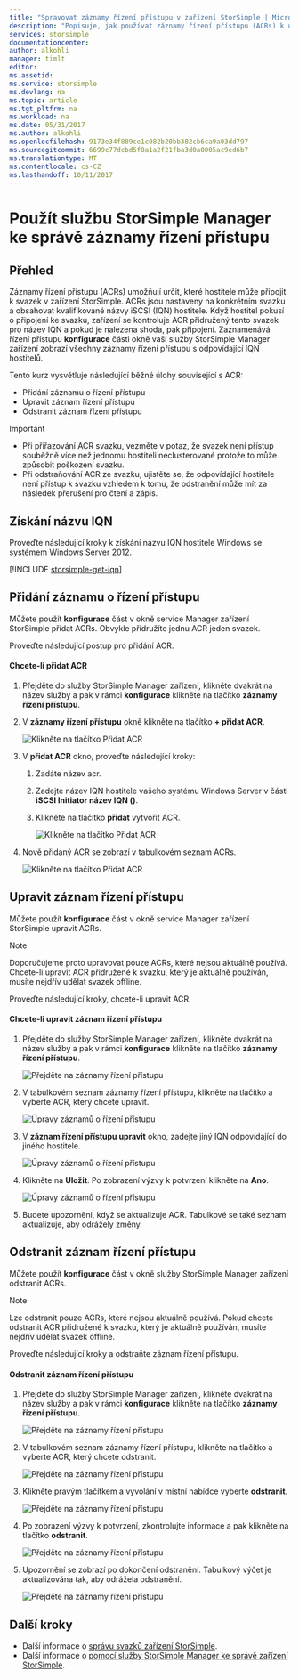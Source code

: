 ```yaml
---
title: "Spravovat záznamy řízení přístupu v zařízení StorSimple | Microsoft Docs"
description: "Popisuje, jak používat záznamy řízení přístupu (ACRs) k určení, které hostitele může připojit k svazek v zařízení StorSimple."
services: storsimple
documentationcenter: 
author: alkohli
manager: timlt
editor: 
ms.assetid: 
ms.service: storsimple
ms.devlang: na
ms.topic: article
ms.tgt_pltfrm: na
ms.workload: na
ms.date: 05/31/2017
ms.author: alkohli
ms.openlocfilehash: 9173e34f889ce1c082b20bb382cb6ca9a03dd797
ms.sourcegitcommit: 6699c77dcbd5f8a1a2f21fba3d0a0005ac9ed6b7
ms.translationtype: MT
ms.contentlocale: cs-CZ
ms.lasthandoff: 10/11/2017
---
```

# <a name="use-the-storsimple-manager-service-to-manage-access-control-records"></a>Použít službu StorSimple Manager ke správě záznamy řízení přístupu

## <a name="overview"></a>Přehled
Záznamy řízení přístupu (ACRs) umožňují určit, které hostitele může připojit k svazek v zařízení StorSimple. ACRs jsou nastaveny na konkrétním svazku a obsahovat kvalifikované názvy iSCSI (IQN) hostitele. Když hostitel pokusí o připojení ke svazku, zařízení se kontroluje ACR přidružený tento svazek pro název IQN a pokud je nalezena shoda, pak připojení. Zaznamenává řízení přístupu **konfigurace** části okně vaší služby StorSimple Manager zařízení zobrazí všechny záznamy řízení přístupu s odpovídající IQN hostitelů.

Tento kurz vysvětluje následující běžné úlohy související s ACR:

* Přidání záznamu o řízení přístupu
* Upravit záznam řízení přístupu
* Odstranit záznam řízení přístupu

> [!IMPORTANT]
> * Při přiřazování ACR svazku, vezměte v potaz, že svazek není přístup souběžně více než jednomu hostiteli neclusterované protože to může způsobit poškození svazku.
> * Při odstraňování ACR ze svazku, ujistěte se, že odpovídající hostitele není přístup k svazku vzhledem k tomu, že odstranění může mít za následek přerušení pro čtení a zápis.

## <a name="get-the-iqn"></a>Získání názvu IQN

Proveďte následující kroky k získání názvu IQN hostitele Windows se systémem Windows Server 2012.

[!INCLUDE [storsimple-get-iqn](../../includes/storsimple-get-iqn.md)]


## <a name="add-an-access-control-record"></a>Přidání záznamu o řízení přístupu
Můžete použít **konfigurace** část v okně service Manager zařízení StorSimple přidat ACRs. Obvykle přidružíte jednu ACR jeden svazek.

Proveďte následující postup pro přidání ACR.

#### <a name="to-add-an-acr"></a>Chcete-li přidat ACR

1. Přejděte do služby StorSimple Manager zařízení, klikněte dvakrát na název služby a pak v rámci **konfigurace** klikněte na tlačítko **záznamy řízení přístupu**.
2. V **záznamy řízení přístupu** okně klikněte na tlačítko **+ přidat ACR**.

    ![Klikněte na tlačítko Přidat ACR](./media/storsimple-8000-manage-acrs/createacr1.png)

3. V **přidat ACR** okno, proveďte následující kroky:

    1. Zadáte název acr.
    
    2. Zadejte název IQN hostitele vašeho systému Windows Server v části **iSCSI Initiator název IQN ()**.

    3. Klikněte na tlačítko **přidat** vytvořit ACR.

        ![Klikněte na tlačítko Přidat ACR](./media/storsimple-8000-manage-acrs/createacr2.png)

4.  Nově přidaný ACR se zobrazí v tabulkovém seznam ACRs.

    ![Klikněte na tlačítko Přidat ACR](./media/storsimple-8000-manage-acrs/createacr5.png)


## <a name="edit-an-access-control-record"></a>Upravit záznam řízení přístupu
Můžete použít **konfigurace** část v okně service Manager zařízení StorSimple upravit ACRs.

> [!NOTE]
> Doporučujeme proto upravovat pouze ACRs, které nejsou aktuálně používá. Chcete-li upravit ACR přidružené k svazku, který je aktuálně používán, musíte nejdřív udělat svazek offline.

Proveďte následující kroky, chcete-li upravit ACR.

#### <a name="to-edit-an-access-control-record"></a>Chcete-li upravit záznam řízení přístupu
1.  Přejděte do služby StorSimple Manager zařízení, klikněte dvakrát na název služby a pak v rámci **konfigurace** klikněte na tlačítko **záznamy řízení přístupu**.

    ![Přejděte na záznamy řízení přístupu](./media/storsimple-8000-manage-acrs/createacr1.png)

2. V tabulkovém seznam záznamy řízení přístupu, klikněte na tlačítko a vyberte ACR, který chcete upravit.

    ![Úpravy záznamů o řízení přístupu](./media/storsimple-8000-manage-acrs/editacr1.png)

3. V **záznam řízení přístupu upravit** okno, zadejte jiný IQN odpovídající do jiného hostitele.

    ![Úpravy záznamů o řízení přístupu](./media/storsimple-8000-manage-acrs/editacr2.png)

4. Klikněte na **Uložit**. Po zobrazení výzvy k potvrzení klikněte na **Ano**. 

    ![Úpravy záznamů o řízení přístupu](./media/storsimple-8000-manage-acrs/editacr3.png)

5. Budete upozorněni, když se aktualizuje ACR. Tabulkové se také seznam aktualizuje, aby odrážely změny.

   
## <a name="delete-an-access-control-record"></a>Odstranit záznam řízení přístupu
Můžete použít **konfigurace** část v okně služby StorSimple Manager zařízení odstranit ACRs.

> [!NOTE]
> Lze odstranit pouze ACRs, které nejsou aktuálně používá. Pokud chcete odstranit ACR přidružené k svazku, který je aktuálně používán, musíte nejdřív udělat svazek offline.

Proveďte následující kroky a odstraňte záznam řízení přístupu.

#### <a name="to-delete-an-access-control-record"></a>Odstranit záznam řízení přístupu
1.  Přejděte do služby StorSimple Manager zařízení, klikněte dvakrát na název služby a pak v rámci **konfigurace** klikněte na tlačítko **záznamy řízení přístupu**.

    ![Přejděte na záznamy řízení přístupu](./media/storsimple-8000-manage-acrs/createacr1.png)

2. V tabulkovém seznam záznamy řízení přístupu, klikněte na tlačítko a vyberte ACR, který chcete odstranit.

    ![Přejděte na záznamy řízení přístupu](./media/storsimple-8000-manage-acrs/deleteacr1.png)

3. Klikněte pravým tlačítkem a vyvolání v místní nabídce vyberte **odstranit**.

    ![Přejděte na záznamy řízení přístupu](./media/storsimple-8000-manage-acrs/deleteacr2.png)

4. Po zobrazení výzvy k potvrzení, zkontrolujte informace a pak klikněte na tlačítko **odstranit**.

    ![Přejděte na záznamy řízení přístupu](./media/storsimple-8000-manage-acrs/deleteacr3.png)

5. Upozornění se zobrazí po dokončení odstranění. Tabulkový výčet je aktualizována tak, aby odrážela odstranění.

    ![Přejděte na záznamy řízení přístupu](./media/storsimple-8000-manage-acrs/deleteacr5.png)

## <a name="next-steps"></a>Další kroky
* Další informace o [správu svazků zařízení StorSimple](storsimple-8000-manage-volumes-u2.md).
* Další informace o [pomocí služby StorSimple Manager ke správě zařízení StorSimple](storsimple-8000-manager-service-administration.md).

